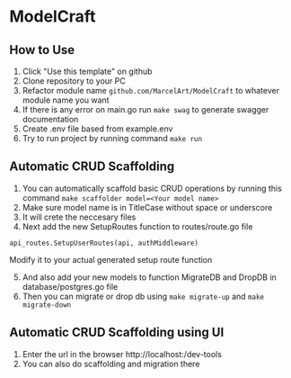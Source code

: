 # ModelCraft
 
## How to Use
1. Click "Use this template" on github
2. Clone repository to your PC
3. Refactor module name
`github.com/MarcelArt/ModelCraft` to whatever module name you want
4. If there is any error on main.go run `make swag` to generate swagger documentation
5. Create .env file based from example.env
6. Try to run project by running command `make run`

## Automatic CRUD Scaffolding
1. You can automatically scaffold basic CRUD operations by running this command
`make scaffolder model=<Your model name>`
2. Make sure model name is in TitleCase without space or underscore
3. It will crete the neccesary files
4. Next add the new SetupRoutes function to routes/route.go file

`api_routes.SetupUserRoutes(api, authMiddleware)`

Modify it to your actual generated setup route function

5. And also add your new models to function MigrateDB and DropDB in database/postgres.go file
6. Then you can migrate or drop db using `make migrate-up` and `make migrate-down`

## Automatic CRUD Scaffolding using UI
1. Enter the url in the browser http://localhost:<PORT>/dev-tools
2. You can also do scaffolding and migration there